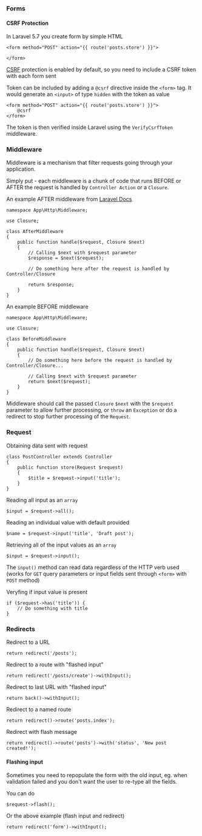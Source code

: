 ### Forms

#### CSRF Protection

In Laravel 5.7 you create form by simple HTML

```
<form method="POST" action="{{ route('posts.store') }}">

</form>
```

[CSRF](https://en.wikipedia.org/wiki/Cross-site_request_forgery) protection is enabled by default, so you need to include a CSRF token with each form sent

Token can be included by adding a `@csrf` directive inside the `<form>` tag. It would generate an `<input>` of type `hidden` with the token as value

```
<form method="POST" action="{{ route('posts.store') }}">
	@csrf
</form>
```

The token is then verified inside Laravel using the `VerifyCsrfToken` middleware.

### Middleware

Middleware is a mechanism that filter requests going through your application. 

Simply put - each middleware is a chunk of code that runs BEFORE or AFTER the request is handled by `Controller Action` or a `Closure`.

An example AFTER middleware from [Laravel Docs](https://laravel.com/docs/5.7/middleware#defining-middleware)

```
namespace App\Http\Middleware;

use Closure;

class AfterMiddleware
{
	public function handle($request, Closure $next)
	{
		// Calling $next with $request parameter
		$response = $next($request);
		
		// Do something here after the request is handled by Controller/Closure
             
		return $response;
	}
}
```

An example BEFORE middleware

```
namespace App\Http\Middleware;

use Closure;

class BeforeMiddleware
{
	public function handle($request, Closure $next)
	{
		// Do something here before the request is handled by Controller/Closure...
		
		// Calling $next with $request parameter
		return $next($request);
    }
}
```

Middleware should call the passed `Closure` `$next` with the `$request` parameter to allow further processing, or `throw` an `Exception` or do a redirect to stop further processing of the `Request`.

### Request

Obtaining data sent with request

```
class PostController extends Controller
{
    public function store(Request $request)
    {
        $title = $request->input('title');
    }
}
```

Reading all input as an `array`

```
$input = $request->all();
```

Reading an individual value with default provided

```
$name = $request->input('title', 'Draft post');
```

Retrieving all of the input values as an `array`

```
$input = $request->input();
```

The `input()` method can read data regardless of the HTTP verb used (works for `GET` query parameters or input fields sent through `<form>` with `POST` method)

Veryfing if input value is present

```
if ($request->has('title')) {
    // Do something with title
}
```

### Redirects

Redirect to a URL

```
return redirect('/posts');
```

Redirect to a route with "flashed input"

```
return redirect('/posts/create')->withInput();
```

Redirect to last URL with "flashed input"

```
return back()->withInput();
```

Redirect to a named route

```
return redirect()->route('posts.index');
```

Redirect with flash message

```
return redirect()->route('posts')->with('status', 'New post created!');
```

#### Flashing input

Sometimes you need to repopulate the form with the old input, eg. when validation failed and you don't want the user to re-type all the fields.

You can do

```
$request->flash();
```

Or the above example (flash input and redirect)

```
return redirect('form')->withInput();
```